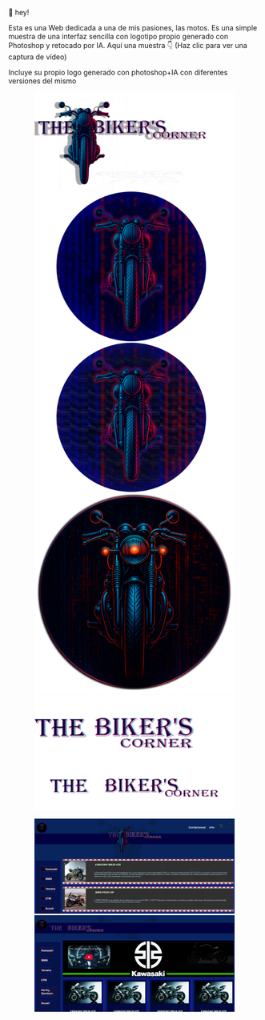 👋 hey!

Esta es una Web dedicada a una de mis pasiones, las motos. Es una simple muestra de una interfaz sencilla con logotipo propio generado con Photoshop y retocado por IA.
Aquí una muestra 👇 (Haz clic para ver una captura de vídeo)

Incluye su propio logo generado con photoshop+IA con diferentes versiones del mismo

<p align="center">
  <img src="imagenes/logo.png" alt="variante Logo web" width="400"/>
  <img src="imagenes/logo2.png" alt="variante Logo web" width="400"/>
  <img src="imagenes/logo3.png" alt="variante Logo web" width="400"/>
  <img src="imagenes/logo4.png" alt="variante Logo web" width="400"/>
  <img src="imagenes/logolargo.png" alt="variante Logo largo web" width="400"/>
  <img src="imagenes/logolargo2.png" alt="variante Logo largo web" width="400"/>
</p>


<p align="center">
  <a href="./imagenes/captura.mp4">
  <img src="./imagenes/principal.png" alt="Captura de pantalla principal" width="400"/>
  <img src="./imagenes/kawasaki.png" alt="Captura de pantalla secundaria" width="400"/>
   </a>
</p>
